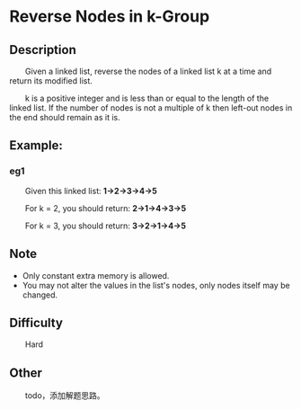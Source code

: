 # Reverse Nodes in k-Group

## Description

&emsp;&emsp;Given a linked list, reverse the nodes of a linked list k at a time and return its modified list.
            
&emsp;&emsp;k is a positive integer and is less than or equal to the length of the linked list. If the number of nodes 
is not a multiple of k then left-out nodes in the end should remain as it is.
            
## Example:

### eg1

&emsp;&emsp;Given this linked list: **1->2->3->4->5**

&emsp;&emsp;For k = 2, you should return: **2->1->4->3->5**

&emsp;&emsp;For k = 3, you should return: **3->2->1->4->5**

## Note

- Only constant extra memory is allowed.
- You may not alter the values in the list's nodes, only nodes itself may be changed.

## Difficulty

&emsp;&emsp;Hard

## Other

&emsp;&emsp;todo，添加解题思路。